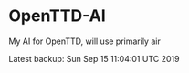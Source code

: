 # OpenTTD-AI
My AI for OpenTTD, will use primarily air

Latest backup: Sun Sep 15 11:04:01 UTC 2019
